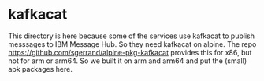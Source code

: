 # kafkacat

This directory is here because some of the services use kafkacat to publish messsages to IBM Message Hub.
So they need kafkacat on alpine. The repo https://github.com/sgerrand/alpine-pkg-kafkacat provides this for
x86, but not for arm or arm64. So we built it on arm and arm64 and put the (small) apk packages here.